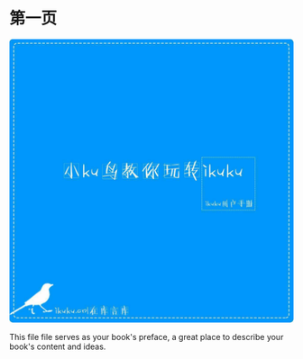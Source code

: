 # 第一页

![第一页](11.pic.jpg)

This file file serves as your book's preface, a great place to describe your book's content and ideas.